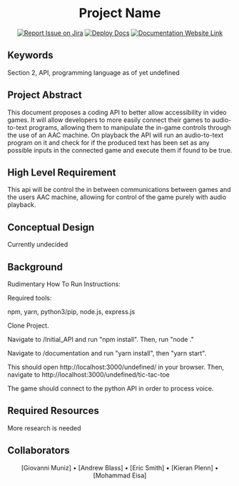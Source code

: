 <div align="center">

# Project Name
[![Report Issue on Jira](https://img.shields.io/badge/Report%20Issues-Jira-0052CC?style=flat&logo=jira-software)](https://temple-cis-projects-in-cs.atlassian.net/jira/software/c/projects/DT/issues)
[![Deploy Docs](https://github.com/ApplebaumIan/tu-cis-4398-docs-template/actions/workflows/deploy.yml/badge.svg)](https://github.com/ApplebaumIan/tu-cis-4398-docs-template/actions/workflows/deploy.yml)
[![Documentation Website Link](https://img.shields.io/badge/-Documentation%20Website-brightgreen)](https://capstone-projects-2025-fall.github.io/project-002-aac-api/)


</div>


## Keywords

Section 2, API, programming language as of yet undefined

## Project Abstract

This document proposes a coding API to better allow accessibility in video games. It will allow developers to more easily connect their games to audio-to-text programs, allowing them to manipulate the in-game controls through the use of an AAC machine. On playback the API will run an audio-to-text program on it and check for if the produced text has been set as any possible inputs in the connected game and execute them if found to be true.

## High Level Requirement

This api will be control the in between communications between games and the users AAC machine, allowing for control of the game purely with audio playback.

## Conceptual Design

Currently undecided

## Background

Rudimentary How To Run Instructions:

Required tools:

npm, yarn, python3/pip, node.js, express.js

Clone Project.

Navigate to /Initial_API and run "npm install". Then, run "node ."

Navigate to /documentation and run "yarn install", then "yarn start".

This should open http://localhost:3000/undefined/ in your browser. Then, navigate to http://localhost:3000/undefined/tic-tac-toe

The game should connect to the python API in order to process voice.

## Required Resources

More research is needed

## Collaborators

<div align="center">

[//]: # (Replace with your collaborators)
[Giovanni Muniz] • [Andrew Blass] • [Eric Smith] • [Kieran Plenn] • [Mohammad Eisa]

</div>

